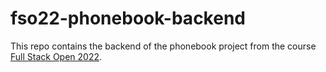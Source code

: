 # fso22-phonebook-backend

This repo contains the backend of the phonebook project from the course [Full Stack Open 2022](https://fullstackopen.com/).
